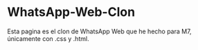 # WhatsApp-Web-Clon
Esta pagina es el clon de WhatsApp Web que he hecho para M7, únicamente con .css y .html.
